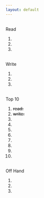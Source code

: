 ```yaml
---
layout: default
---
```



<br>Read

1.
2.
3.


<br>Write

1.
1.
1.

<br>Top 10

1. ~~read:~~
2. ~~write:~~
3.
4.
5.
6.
7.
8.
9.
10.

<br>Off Hand

1.
1.
1.
